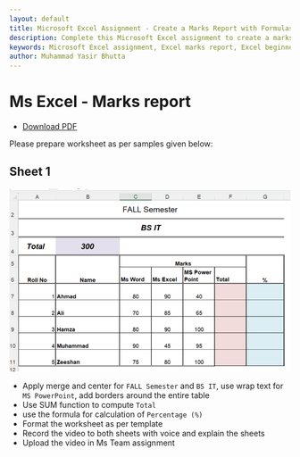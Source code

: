 ```yaml
---
layout: default
title: Microsoft Excel Assignment - Create a Marks Report with Formulas and Formatting  
description: Complete this Microsoft Excel assignment to create a marks report. Learn to apply merge and center, wrap text, borders, use SUM and Percentage formulas, and format worksheets. Perfect for beginners to enhance their Excel skills.  
keywords: Microsoft Excel assignment, Excel marks report, Excel beginner assignment, Excel SUM function, Excel Percentage formula, Excel formatting tutorial, Excel merge and center, Excel wrap text, Excel table borders, Excel practice for beginners
author: Muhammad Yasir Bhutta
---
```


# Ms Excel - Marks report

- [Download PDF](assign2.pdf)  
  
Please prepare worksheet as per samples given below:

## Sheet 1

![sheet1](images/marks_report.png)


- Apply merge and center for `FALL Semester` and `BS IT`, use wrap text for `MS PowerPoint`, add borders around the entire table
- Use SUM function to compute `Total`
- use the formula for calculation of `Percentage (%)`
- Format the worksheet as per template
- Record the video to both sheets with voice and explain the sheets
- Upload the video in Ms Team assignment